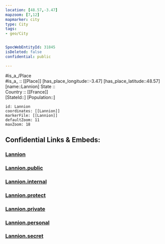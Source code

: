 ```yaml
---
location: [48.57,-3.47] 
mapzoom: [7,12] 
mapmarker: city 
type: City
tags:
- geo/City


SpocWebEntityId: 31845
isDeleted: false
confidential: public

---
```

#is_a_/Place  
#is_a_ :: [[Place]] 
[has_place_longitude::-3.47] 
[has_place_latitude::48.57] 
[name::Lannion] 
State ::  
Country :: [[France]]  
[StateId::] 
[Population::] 



```leaflet
id: Lannion
coordinates: [[Lannion]] 
markerFile: [[Lannion]] 
defaultZoom: 11 
maxZoom: 18
```


## Confidential Links & Embeds: 

### [Lannion](/_Standards/Earth/Continent/Europe/Europe~West/France/regions~France/Bretagne/departments~Bretagne/Côtes-d'Armor/communes~Côtes-d'Armor/Lannion/cities~Lannion/Lannion.md) 

### [Lannion.public](/_public/Earth/Continent/Europe/Europe~West/France/regions~France/Bretagne/departments~Bretagne/Côtes-d'Armor/communes~Côtes-d'Armor/Lannion/cities~Lannion/Lannion.public.md) 

### [Lannion.internal](/_internal/Earth/Continent/Europe/Europe~West/France/regions~France/Bretagne/departments~Bretagne/Côtes-d'Armor/communes~Côtes-d'Armor/Lannion/cities~Lannion/Lannion.internal.md) 

### [Lannion.protect](/_protect/Earth/Continent/Europe/Europe~West/France/regions~France/Bretagne/departments~Bretagne/Côtes-d'Armor/communes~Côtes-d'Armor/Lannion/cities~Lannion/Lannion.protect.md) 

### [Lannion.private](/_private/Earth/Continent/Europe/Europe~West/France/regions~France/Bretagne/departments~Bretagne/Côtes-d'Armor/communes~Côtes-d'Armor/Lannion/cities~Lannion/Lannion.private.md) 

### [Lannion.personal](/_personal/Earth/Continent/Europe/Europe~West/France/regions~France/Bretagne/departments~Bretagne/Côtes-d'Armor/communes~Côtes-d'Armor/Lannion/cities~Lannion/Lannion.personal.md) 

### [Lannion.secret](/_secret/Earth/Continent/Europe/Europe~West/France/regions~France/Bretagne/departments~Bretagne/Côtes-d'Armor/communes~Côtes-d'Armor/Lannion/cities~Lannion/Lannion.secret.md)

